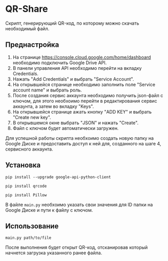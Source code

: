 # QR-Share
Скрипт, генерирующий QR-код, по которому можно скачать необходимый файл.

## Преднастройка
1. На странице https://console.cloud.google.com/home/dashboard необходимо подключить Google Drive API.
2. В панели управления API необходимо перейти на вкладку Credentials.
3. Нажать "Add Credentials" и выбрать "Service Account".
4. На открывшейся странице необходимо заполнить поле "Service account name" и выбрать роль.
5. После создания сервис аккаунта необходимо получить json-файл с ключом, для этого необхоимо перейти в редактирования сервис аккаунта, а затем во вкладку "Keys".
6. На открывшейся странице ажать кнопку "ADD KEY" и выбрать "Create new key".
7. В открывшемся окне выбрать "JSON" и нажать "Create".
8. Файл с ключом будет автоматически загружен.

Для успешной работы скрипта необхоимо создать новую папку на Google Диске и предоставить доступ к ней для, созданного на шаге 4, сервисного аккаунта.

## Установка
`pip install --upgrade google-api-python-client`  

`pip install qrcode`  

`pip install Pillow`

В файле `main.py` необхоимо указать свои значения для ID папки на Google Диске и пути к файлу с ключом.

## Использование
`main.py path/to/file`

После выполнения будет открыт QR-код, отсканировав который начнется загрузка указанного ранее файла.
